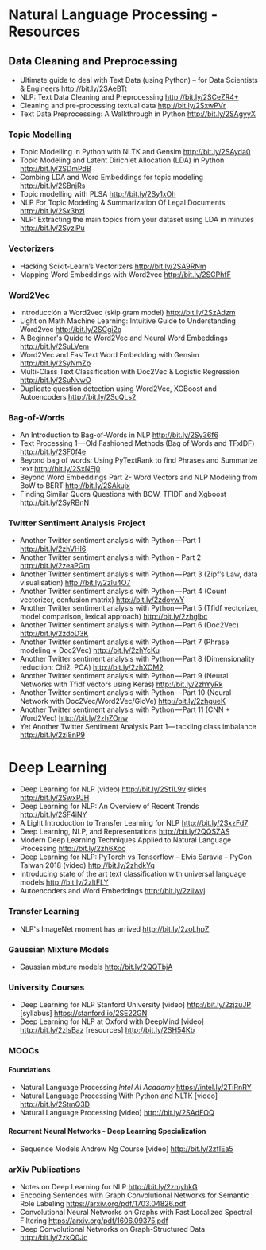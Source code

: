 # Natural Language Processing - Resources

## Data Cleaning and Preprocessing
* Ultimate guide to deal with Text Data (using Python) – for Data Scientists & Engineers http://bit.ly/2SAeBTt
* NLP: Text Data Cleaning and Preprocessing http://bit.ly/2SCeZR4+
* Cleaning and pre-processing textual data http://bit.ly/2SxwPVr
* Text Data Preprocessing: A Walkthrough in Python http://bit.ly/2SAgyyX

### Topic Modelling
* Topic Modelling in Python with NLTK and Gensim http://bit.ly/2SAyda0
* Topic Modeling and Latent Dirichlet Allocation (LDA) in Python http://bit.ly/2SDmPdB
* Combing LDA and Word Embeddings for topic modeling http://bit.ly/2SBnjRs
* Topic modelling with PLSA http://bit.ly/2Sy1xOh
* NLP For Topic Modeling & Summarization Of Legal Documents http://bit.ly/2Sx3bzI
* NLP: Extracting the main topics from your dataset using LDA in minutes http://bit.ly/2SyziPu

### Vectorizers
* Hacking Scikit-Learn’s Vectorizers http://bit.ly/2SA9RNm
* Mapping Word Embeddings with Word2vec http://bit.ly/2SCPhfF
### Word2Vec
* Introducción a Word2vec (skip gram model) http://bit.ly/2SzAdzm
* Light on Math Machine Learning: Intuitive Guide to Understanding Word2vec http://bit.ly/2SCgi2q
* A Beginner's Quide to Word2Vec and Neural Word Embeddings http://bit.ly/2SuLVem
* Word2Vec and FastText Word Embedding with Gensim http://bit.ly/2SyNmZp
* Multi-Class Text Classification with Doc2Vec & Logistic Regression http://bit.ly/2SuNvwO
* Duplicate question detection using Word2Vec, XGBoost and Autoencoders http://bit.ly/2SuQLs2

### Bag-of-Words
* An Introduction to Bag-of-Words in NLP http://bit.ly/2Sy36f6
* Text Processing 1 — Old Fashioned Methods (Bag of Words and TFxIDF) http://bit.ly/2SF0f4e
* Beyond bag of words: Using PyTextRank to find Phrases and Summarize text http://bit.ly/2SxNEj0
* Beyond Word Embeddings Part 2- Word Vectors and NLP Modeling from BoW to BERT http://bit.ly/2SAkujx
* Finding Similar Quora Questions with BOW, TFIDF and Xgboost http://bit.ly/2SyRBnN


### Twitter Sentiment Analysis Project
* Another Twitter sentiment analysis with Python — Part 1 http://bit.ly/2zhVHI6
* Another Twitter sentiment analysis with Python - Part 2 http://bit.ly/2zeaPGm
* Another Twitter sentiment analysis with Python — Part 3 (Zipf’s Law, data visualisation) http://bit.ly/2zlu4O7
* Another Twitter sentiment analysis with Python — Part 4 (Count vectorizer, confusion matrix) http://bit.ly/2zdoywY
* Another Twitter sentiment analysis with Python — Part 5 (Tfidf vectorizer, model comparison, lexical approach) http://bit.ly/2zhglbc
* Another Twitter sentiment analysis with Python — Part 6 (Doc2Vec) http://bit.ly/2zdoD3K
* Another Twitter sentiment analysis with Python — Part 7 (Phrase modeling + Doc2Vec) http://bit.ly/2zhYcKu
* Another Twitter sentiment analysis with Python — Part 8 (Dimensionality reduction: Chi2, PCA) http://bit.ly/2zhXOM2
* Another Twitter sentiment analysis with Python — Part 9 (Neural Networks with Tfidf vectors using Keras) http://bit.ly/2zhYyRk
* Another Twitter sentiment analysis with Python — Part 10 (Neural Network with Doc2Vec/Word2Vec/GloVe) http://bit.ly/2zhgueK
* Another Twitter sentiment analysis with Python — Part 11 (CNN + Word2Vec) http://bit.ly/2zhZOnw
* Yet Another Twitter Sentiment Analysis Part 1 — tackling class imbalance http://bit.ly/2zi8nP9

# Deep Learning
* Deep Learning for NLP (video) http://bit.ly/2St1L9v slides http://bit.ly/2SwxPJH 
* Deep Learning for NLP: An Overview of Recent Trends http://bit.ly/2SF4iNY
* A Light Introduction to Transfer Learning for NLP http://bit.ly/2SxzFd7
* Deep Learning, NLP, and Representations http://bit.ly/2QQSZAS
* Modern Deep Learning Techniques Applied to Natural Language Processing http://bit.ly/2zh6Xoc
* Deep Learning for NLP: PyTorch vs Tensorflow – Elvis Saravia – PyCon Taiwan 2018 (video) http://bit.ly/2zhdkYq
* Introducing state of the art text classification with universal language models http://bit.ly/2zltFLY
* Autoencoders and Word Embeddings http://bit.ly/2ziiwvj 
### Transfer Learning 
* NLP's ImageNet moment has arrived http://bit.ly/2zoLhpZ

### Gaussian Mixture Models
* Gaussian mixture models http://bit.ly/2QQTbjA

### University Courses
* Deep Learning for NLP Stanford University [video] http://bit.ly/2zjzuJP [syllabus] https://stanford.io/2SE22GN
* Deep Learning for NLP at Oxford with DeepMind [video] http://bit.ly/2zlsBaz [resources] http://bit.ly/2SH54Kb
### MOOCs
#### Foundations
* Natural Language Processing _Intel AI Academy_ https://intel.ly/2TiRnRY
* Natural Language Processing With Python and NLTK [video] http://bit.ly/2StmQ3D 
* Natural Language Processing [video] http://bit.ly/2SAdFOQ
#### Recurrent Neural Networks - Deep Learning Specialization
* Sequence Models Andrew Ng Course [video] http://bit.ly/2zfIEa5 

### arXiv Publications
* Notes on Deep Learning for NLP http://bit.ly/2zmyhkG
* Encoding Sentences with Graph Convolutional Networks for Semantic Role Labeling https://arxiv.org/pdf/1703.04826.pdf
* Convolutional Neural Networks on Graphs with Fast Localized Spectral Filtering https://arxiv.org/pdf/1606.09375.pdf
* Deep Convolutional Networks on Graph-Structured Data http://bit.ly/2zkQ0Jc
